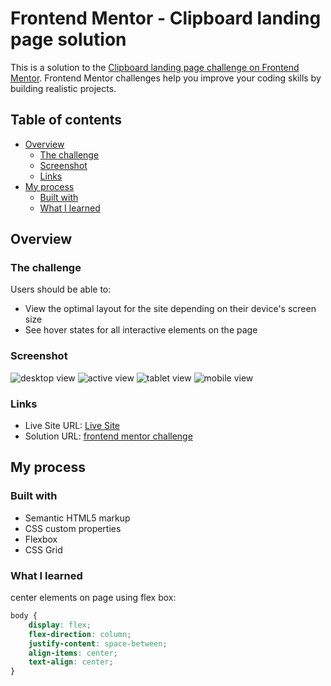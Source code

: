 # Frontend Mentor - Clipboard landing page solution

This is a solution to the [Clipboard landing page challenge on Frontend Mentor](https://www.frontendmentor.io/challenges/clipboard-landing-page-5cc9bccd6c4c91111378ecb9). Frontend Mentor challenges help you improve your coding skills by building realistic projects. 

## Table of contents

- [Overview](#overview)
  - [The challenge](#the-challenge)
  - [Screenshot](#screenshot)
  - [Links](#links)
- [My process](#my-process)
  - [Built with](#built-with)
  - [What I learned](#what-i-learned)


## Overview

### The challenge

Users should be able to:

- View the optimal layout for the site depending on their device's screen size
- See hover states for all interactive elements on the page

### Screenshot

![desktop view](./design/desktop-view.png)
![active view](./design/desktop-active.png)
![tablet view](./design/tablet-view.png)
![mobile view](./design/mobile-view.png)

### Links

- Live Site URL: [Live Site](https://ziy-eg.github.io/clipboard-landing-page/)
- Solution URL: [frontend mentor challenge](https://www.frontendmentor.io/challenges/clipboard-landing-page-5cc9bccd6c4c91111378ecb9)

## My process

### Built with

- Semantic HTML5 markup
- CSS custom properties
- Flexbox
- CSS Grid

### What I learned

center elements on page using flex box:

```css
body {
    display: flex;
    flex-direction: column;
    justify-content: space-between;
    align-items: center;
    text-align: center;
}
```
